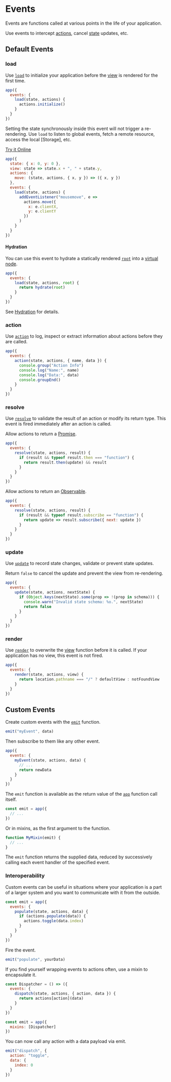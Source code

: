 # Events

Events are functions called at various points in the life of your application.

Use events to intercept [actions](/docs/actions.md), cancel [state](/docs/state.md) updates, etc.

## Default Events

### load

Use [`load`](/docs/api.md#load) to initialize your application before the [view](/docs/view.md) is rendered for the first time.

```jsx
app({
  events: {
    load(state, actions) {
      actions.initialize()
    }
  }
})
```

Setting the state synchronously inside this event will not trigger a re-rendering. Use `load` to listen to global events, fetch a remote resource, access the local [Storage], etc.

[Try it Online](https://codepen.io/hyperapp/pen/Bpyraw?editors=0010)

```jsx
app({
  state: { x: 0, y: 0 },
  view: state => state.x + ", " + state.y,
  actions: {
    move: (state, actions, { x, y }) => ({ x, y })
  },
  events: {
    load(state, actions) {
      addEventListener("mousemove", e =>
        actions.move({
          x: e.clientX,
          y: e.clientY
        })
      )
    }
  }
})
```

#### Hydration

You can use this event to hydrate a statically rendered [`root`](/docs/root.md) into a [virtual node](/docs/virtual-nodes.md).

```jsx
app({
  events: {
    load(state, actions, root) {
      return hydrate(root)
    }
  }
})
```

See [Hydration](/docs/hydration.md) for details.

### action

Use [`action`](/docs/api.md#action) to log, inspect or extract information about actions before they are called.

```jsx
app({
  events: {
    action(state, actions, { name, data }) {
      console.group("Action Info")
      console.log("Name:", name)
      console.log("Data:", data)
      console.groupEnd()
    }
  }
})
```

### resolve

Use [`resolve`](/docs/api.md#resolve) to validate the result of an action or modify its return type. This event is fired immediately after an action is called.

Allow actions to return a [Promise](https://developer.mozilla.org/en-US/docs/Web/JavaScript/Reference/Global_Objects/Promise).

```jsx
app({
  events: {
    resolve(state, actions, result) {
      if (result && typeof result.then === "function") {
        return result.then(update) && result
      }
    }
  }
})
```

Allow actions to return an [Observable](https://github.com/tc39/proposal-observable).

```jsx
app({
  events: {
    resolve(state, actions, result) {
      if (result && typeof result.subscribe == "function") {
        return update => result.subscribe({ next: update })
      }
    }
  }
})
```

### update

Use [`update`](/docs/api.md#update_event) to record state changes, validate or prevent state updates.

Return `false` to cancel the update and prevent the view from re-rendering.

```jsx
app({
  events: {
    update(state, actions, nextState) {
      if (Object.keys(nextState).some(prop => !(prop in schema))) {
        console.warn("Invalid state schema: %o.", nextState)
        return false
      }
    }
  }
})
```

### render

Use [`render`](/docs/api.md#render) to overwrite the [view](/docs/view.md) function before it is called. If your application has no view, this event is not fired.

```jsx
app({
  events: {
    render(state, actions, view) {
      return location.pathname === "/" ? defaultView : notFoundView
    }
  }
})
```

## Custom Events

Create custom events with the [`emit`](/docs/api.md#emit) function.

```jsx
emit("myEvent", data)
```

Then subscribe to them like any other event.

```jsx
app({
  events: {
    myEvent(state, actions, data) {
      // ...
      return newData
    }
  }
})
```

The `emit` function is available as the return value of the [`app`](/docs/api.md#app) function call itself.

```js
const emit = app({
  // ...
})
```

Or in mixins, as the first argument to the function.

```js
function MyMixin(emit) {
  // ...
}
```

The `emit` function returns the supplied data, reduced by successively calling each event handler of the specified event.

### Interoperability

Custom events can be useful in situations where your application is a part of a larger system and you want to communicate with it from the outside.

```js
const emit = app({
  events: {
    populate(state, actions, data) {
      if (actions.populate(data)) {
        actions.toggle(data.index)
      }
    }
  }
})
```

Fire the event.

```jsx
emit("populate", yourData)
```

If you find yourself wrapping events to actions often, use a mixin to encapsulate it.

```jsx
const Dispatcher = () => ({
  events: {
    dispatch(state, actions, { action, data }) {
      return actions[action](data)
    }
  }
})

const emit = app({
  mixins: [Dispatcher]
})
```

You can now call any action with a data payload via emit.

```jsx
emit("dispatch", {
  action: "toggle",
  data: {
    index: 0
  }
})
```




